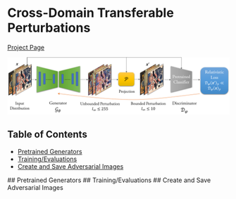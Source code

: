 # Cross-Domain Transferable Perturbations 
[Project Page](https://muzammal-naseer.github.io/Cross-domain-perturbations/)

![Learning Algo](/assets/cross_distribution.png)
## Table of Contents  
* [Pretrained Generators](#generators)  
* [Training/Evaluations](#train_eval)
* [Create and Save Adversarial Images](#create_save)

<a name="generators"/>
## Pretrained Generators

<a name="train_eval"/>
## Training/Evaluations

<a name="create_save"/>
## Create and Save Adversarial Images
